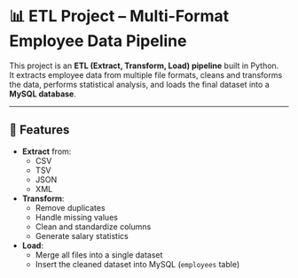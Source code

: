 # 📊 ETL Project – Multi-Format Employee Data Pipeline

This project is an **ETL (Extract, Transform, Load) pipeline** built in Python.  
It extracts employee data from multiple file formats, cleans and transforms the data, performs statistical analysis, and loads the final dataset into a **MySQL database**.

---

## 🚀 Features
- **Extract** from:
  - CSV
  - TSV
  - JSON
  - XML
- **Transform**:
  - Remove duplicates
  - Handle missing values
  - Clean and standardize columns
  - Generate salary statistics
- **Load**:
  - Merge all files into a single dataset
  - Insert the cleaned dataset into MySQL (`employees` table)
